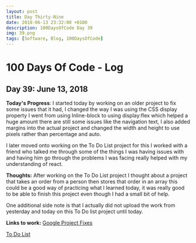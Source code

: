 ```yaml
---
layout: post
title: Day Thirty-Nine
date: 2018-06-13 23:32:00 +0100
description: 100DaysOfCode Day 39
img: 39.png
tags: [Software, Blog, 100DaysOfCode]
---
```


# 100 Days Of Code - Log

## Day 39: June 13, 2018

**Today's Progress**: I started today by working on an older project to fix some issues that it had, I changed the way I was using the CSS display property I went from using Inline-block to using display:flex which helped a huge amount there are still some issues like the navigation text, I also added margins into the actual project and changed the width and height to use pixels rather than percentage and auto.

I later moved onto working on the To Do List project for this I worked with a friend who talked me through some of the things I was having issues with and having him go through the problems I was facing really helped with my understanding of react.

**Thoughts:** After working on the To Do List project I thought about a project that takes an order from a person then stores that order in an array this could be a good way of practicing what I learned today, it was really good to be able to finish this project even though I had a small bit of help.

One additional side note is that I actually did not upload the work from yesterday and today on this To Do list project until today.

**Links to work:**
[Google Project Fixes](https://github.com/NathanScott85/google/commits/master)

[To Do List](https://github.com/NathanScott85/todo/commits/master)
